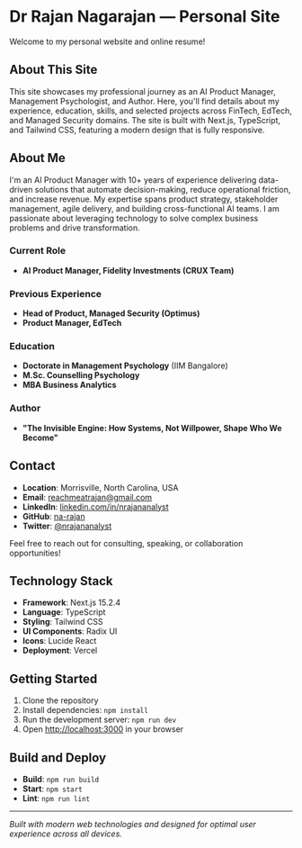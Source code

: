 # Dr Rajan Nagarajan — Personal Site

Welcome to my personal website and online resume!

## About This Site

This site showcases my professional journey as an AI Product Manager, Management Psychologist, and Author. Here, you'll find details about my experience, education, skills, and selected projects across FinTech, EdTech, and Managed Security domains. The site is built with Next.js, TypeScript, and Tailwind CSS, featuring a modern design that is fully responsive.

## About Me

I'm an AI Product Manager with 10+ years of experience delivering data-driven solutions that automate decision-making, reduce operational friction, and increase revenue. My expertise spans product strategy, stakeholder management, agile delivery, and building cross-functional AI teams. I am passionate about leveraging technology to solve complex business problems and drive transformation.

### Current Role
- **AI Product Manager, Fidelity Investments (CRUX Team)**

### Previous Experience
- **Head of Product, Managed Security (Optimus)**
- **Product Manager, EdTech**

### Education
- **Doctorate in Management Psychology** (IIM Bangalore)
- **M.Sc. Counselling Psychology**
- **MBA Business Analytics**

### Author
- **"The Invisible Engine: How Systems, Not Willpower, Shape Who We Become"**

## Contact

- **Location**: Morrisville, North Carolina, USA
- **Email**: reachmeatrajan@gmail.com
- **LinkedIn**: [linkedin.com/in/nrajananalyst](https://linkedin.com/in/nrajananalyst)
- **GitHub**: [na-rajan](https://github.com/na-rajan)
- **Twitter**: [@nrajananalyst](https://twitter.com/nrajananalyst)

Feel free to reach out for consulting, speaking, or collaboration opportunities!

## Technology Stack

- **Framework**: Next.js 15.2.4
- **Language**: TypeScript
- **Styling**: Tailwind CSS
- **UI Components**: Radix UI
- **Icons**: Lucide React
- **Deployment**: Vercel

## Getting Started

1. Clone the repository
2. Install dependencies: `npm install`
3. Run the development server: `npm run dev`
4. Open [http://localhost:3000](http://localhost:3000) in your browser

## Build and Deploy

- **Build**: `npm run build`
- **Start**: `npm start`
- **Lint**: `npm run lint`

---

*Built with modern web technologies and designed for optimal user experience across all devices.*
